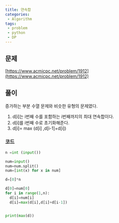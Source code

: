 ```yaml
---
title: 연속합
categories:
 - Algorithm
tags:
 - problem
 - python
 - DP
---
```


## 문제

[https://www.acmicpc.net/problem/1912](https://www.acmicpc.net/problem/1912)

## 풀이

증가하는 부분 수열 문제와 비슷한 유형의 문제였다.

1. d[i]는 i번째 수를 포함하는 i번째까지의 최대 연속합이다.
2. d[i]를 i번째 수로 초기화해준다.
3. d[i]= max (d[i] ,d[i-1]+d[i]) 

### 코드

```python
n =int (input())

num=input()
num=num.split()
num=[int(x) for x in num]

d=[0]*n

d[0]=num[0]
for i in range(1,n):
  d[i]=num[i]
  d[i]=max(d[i],d[i]+d[i-1])


print(max(d))
```
